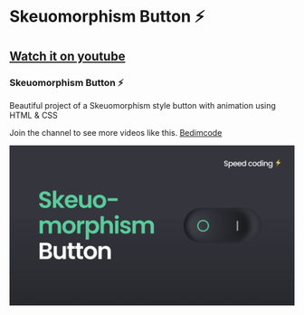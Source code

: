 # Skeuomorphism Button ⚡

## [Watch it on youtube](https://youtu.be/5Nus-pyTzjM)
### Skeuomorphism Button ⚡

Beautiful project of a Skeuomorphism style button with animation using HTML & CSS

Join the channel to see more videos like this. [Bedimcode](https://www.youtube.com/c/Bedimcode)

![](/preview.png)

